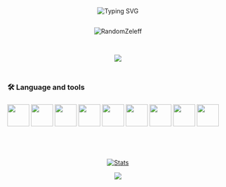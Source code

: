 
<div align="center">
    <img
        src="https://readme-typing-svg.herokuapp.com?font=GlossAndBloom&size=30&duration=4997&color=993300&background=FF673200&center=true&vCenter=true&lines=Hey+there!;It's+me,+Zeleff!;Welcome;To+my+GitHub+world!🚀"
            alt="Typing SVG"
        /
        >
    </a>
</p>
</div>


<h2 align="center"></h2>

<p align="center"> <img src="https://komarev.com/ghpvc/?username=RandomZeleff&label=Profile%20views&color=0e75b6&style=flat" alt="RandomZeleff" /> </p>

<br>

   </p>
   
<div align="center">
 <img src="https://lanyard.cnrad.dev/api/332488118588538880" />
</div>
 
 <BR>
<h2 align="center"></h2>




###

<h3 align="left">🛠 Language and tools</h3>

###

<div>
	 <img src="https://cdn.jsdelivr.net/gh/devicons/devicon/icons/javascript/javascript-plain.svg" width="50px" />
	 <img src="https://cdn.jsdelivr.net/gh/devicons/devicon/icons/html5/html5-original.svg" width="50px" />
   <img src="https://cdn.jsdelivr.net/gh/devicons/devicon/icons/css3/css3-original.svg" width="50px" />
	 <img src="https://cdn.jsdelivr.net/gh/devicons/devicon/icons/csharp/csharp-original.svg" width="50px" />
   <img src="https://cdn.jsdelivr.net/gh/devicons/devicon/icons/graphql/graphql-plain.svg" width="50px" />
   <img src="https://cdn.jsdelivr.net/gh/devicons/devicon/icons/git/git-original.svg" width="50px" />
   <img src="https://cdn.jsdelivr.net/gh/devicons/devicon/icons/github/github-original.svg" width="50px" />
   <img src="https://cdn.jsdelivr.net/gh/devicons/devicon/icons/express/express-original.svg" width="50px" />
	 <img src="https://cdn.jsdelivr.net/gh/devicons/devicon/icons/nodejs/nodejs-original.svg" width="50px" />
 </div>

###



<br>


<!-- 
<h2 align="center"></h2> -->


<br>


 <p align="center">
    <a href="https://github.com/RandomZeleff">
        <img src="https://github-readme-activity-graph.vercel.app/graph?username=RandomZeleff&theme=redical" alt="Stats">
    </a>
</p>


<p align="center"><a href="https://github.com/RandomZeleff"><img src="https://github-readme-stats.vercel.app/api/top-langs/?username=RandomZeleff&theme=radical&layout=compact"></a></p> 

